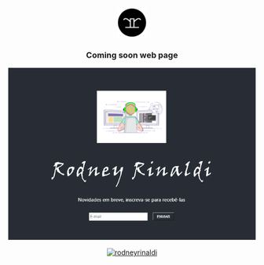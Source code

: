 <!-- START -->
<p align="center">
  <a href="#">
    <img alt="rodneyrinaldi" src="https://github.com/rodneyrinaldi/coming-soon/blob/master/public/rr-logo.svg" width="60" />
  </a>
</p>

<h3 align="center">
  Coming soon web page
</h3>

<p align="center">
  <a href="#">
    <img alt="rodneyrinaldi" src="https://github.com/rodneyrinaldi/coming-soon/blob/master/public/page.png" width="600" />
  </a>
</p>

<p align="center">
  <a href="#">
    <img alt="rodneyrinaldi" src="https://github.com/rodneyrinaldi/coming-soon/blob/master/public/mobile.svg" width="600" />
  </a>
</p>
<!-- END -->

